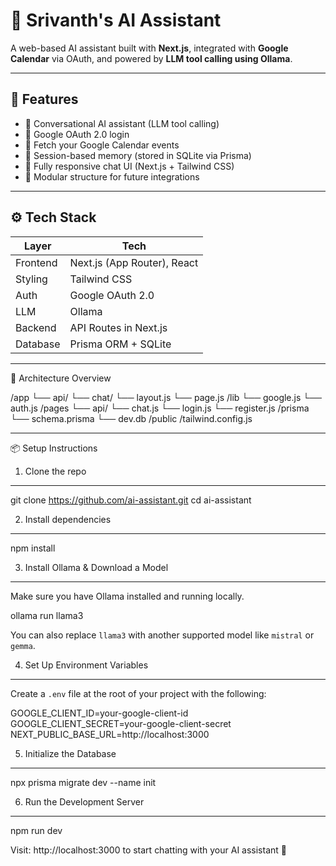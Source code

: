 # 🧠 Srivanth's AI Assistant

A web-based AI assistant built with **Next.js**, integrated with **Google Calendar** via OAuth, and powered by **LLM tool calling using Ollama**.

---

## 🚀 Features

- 🔹 Conversational AI assistant (LLM tool calling)
- 🔹 Google OAuth 2.0 login
- 🔹 Fetch your Google Calendar events
- 🔹 Session-based memory (stored in SQLite via Prisma)
- 🔹 Fully responsive chat UI (Next.js + Tailwind CSS)
- 🔹 Modular structure for future integrations

---

## ⚙️ Tech Stack

| Layer       | Tech                          |
|-------------|-------------------------------|
| Frontend    | Next.js (App Router), React   |
| Styling     | Tailwind CSS                  |
| Auth        | Google OAuth 2.0              |
| LLM         | Ollama                        |
| Backend     | API Routes in Next.js         |
| Database    | Prisma ORM + SQLite           |

---

🧩 Architecture Overview

/app
  └── api/
  └── chat/
  └── layout.js
  └── page.js
/lib
  └── google.js
  └── auth.js
/pages
  └── api/
      └── chat.js
      └── login.js
      └── register.js
/prisma
  └── schema.prisma
  └── dev.db
/public
/tailwind.config.js

---

📦 Setup Instructions

1. Clone the repo
----------------------------------------
git clone https://github.com/ai-assistant.git
cd ai-assistant

2. Install dependencies
----------------------------------------
npm install

3. Install Ollama & Download a Model
----------------------------------------
Make sure you have Ollama installed and running locally.

ollama run llama3

You can also replace `llama3` with another supported model like `mistral` or `gemma`.

4. Set Up Environment Variables
----------------------------------------
Create a `.env` file at the root of your project with the following:

GOOGLE_CLIENT_ID=your-google-client-id  
GOOGLE_CLIENT_SECRET=your-google-client-secret  
NEXT_PUBLIC_BASE_URL=http://localhost:3000

5. Initialize the Database
----------------------------------------
npx prisma migrate dev --name init

6. Run the Development Server
----------------------------------------
npm run dev

Visit: http://localhost:3000 to start chatting with your AI assistant 🚀
